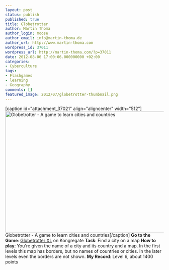 ```yaml
---
layout: post
status: publish
published: true
title: Globetrotter
author: Martin Thoma
author_login: moose
author_email: info@martin-thoma.de
author_url: http://www.martin-thoma.com
wordpress_id: 37011
wordpress_url: http://martin-thoma.com/?p=37011
date: 2012-08-06 17:00:06.000000000 +02:00
categories:
- Cyberculture
tags:
- Flashgames
- learning
- Geography
comments: []
featured_image: 2012/07/globetrotter-thumbnail.png
---
```

[caption id="attachment_37021" align="aligncenter" width="512"]<a href="http://martin-thoma.com/wp-content/uploads/2012/07/globetrotter-xl.png"><img src="http://martin-thoma.com/wp-content/uploads/2012/07/globetrotter-xl.png" alt="Globetrotter - A game to learn cities and countries" title="Globetrotter - A game to learn cities and countries" width="512" height="384" class="size-full wp-image-37021" /></a> Globetrotter - A game to learn cities and countries[/caption]
<strong>Go to the Game</strong>: <a href="http://www.kongregate.com/games/crafics/globetrotter-xl">Globetrotter XL</a> on Kongregate
<strong>Task</strong>: Find a city on a map
<strong>How to play</strong>: You're given the name of a city and its country and a map. In the first levels this map has borders, but no names of countries or cities. In the later levels even the borders are not shown.
<strong>My Record</strong>: Level 6, about 1400 points
